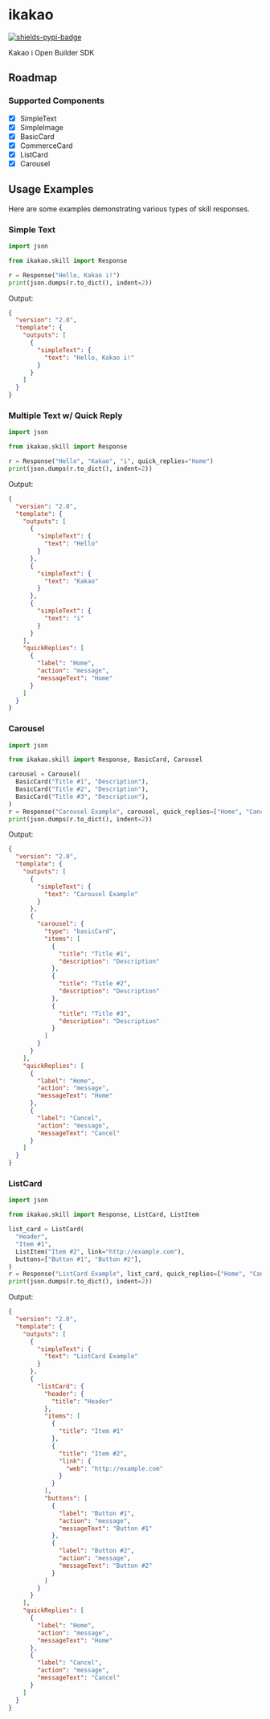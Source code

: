 # ikakao

[![shields-pypi-badge]](https://pypi.org/project/ikakao/)

[shields-pypi-badge]: https://img.shields.io/pypi/v/ikakao?style=flat-square&color=blue

Kakao i Open Builder SDK

## Roadmap

### Supported Components

- [x] SimpleText
- [x] SimpleImage
- [x] BasicCard
- [x] CommerceCard
- [x] ListCard
- [x] Carousel

## Usage Examples

Here are some examples demonstrating various types of skill responses.

### Simple Text

```python
import json

from ikakao.skill import Response

r = Response("Hello, Kakao i!")
print(json.dumps(r.to_dict(), indent=2))
```

Output:
```json
{
  "version": "2.0",
  "template": {
    "outputs": [
      {
        "simpleText": {
          "text": "Hello, Kakao i!"
        }
      }
    ]
  }
}
```

### Multiple Text w/ Quick Reply

```python
import json

from ikakao.skill import Response

r = Response("Hello", "Kakao", "i", quick_replies="Home")
print(json.dumps(r.to_dict(), indent=2))
```

Output:
```json
{
  "version": "2.0",
  "template": {
    "outputs": [
      {
        "simpleText": {
          "text": "Hello"
        }
      },
      {
        "simpleText": {
          "text": "Kakao"
        }
      },
      {
        "simpleText": {
          "text": "i"
        }
      }
    ],
    "quickReplies": [
      {
        "label": "Home",
        "action": "message",
        "messageText": "Home"
      }
    ]
  }
}
```

### Carousel

```python
import json

from ikakao.skill import Response, BasicCard, Carousel

carousel = Carousel(
  BasicCard("Title #1", "Description"),
  BasicCard("Title #2", "Description"),
  BasicCard("Title #3", "Description"),
)
r = Response("Carousel Example", carousel, quick_replies=["Home", "Cancel"])
print(json.dumps(r.to_dict(), indent=2))
```

Output:
```json
{
  "version": "2.0",
  "template": {
    "outputs": [
      {
        "simpleText": {
          "text": "Carousel Example"
        }
      },
      {
        "carousel": {
          "type": "basicCard",
          "items": [
            {
              "title": "Title #1",
              "description": "Description"
            },
            {
              "title": "Title #2",
              "description": "Description"
            },
            {
              "title": "Title #3",
              "description": "Description"
            }
          ]
        }
      }
    ],
    "quickReplies": [
      {
        "label": "Home",
        "action": "message",
        "messageText": "Home"
      },
      {
        "label": "Cancel",
        "action": "message",
        "messageText": "Cancel"
      }
    ]
  }
}
```

### ListCard

```python
import json

from ikakao.skill import Response, ListCard, ListItem

list_card = ListCard(
  "Header",
  "Item #1",
  ListItem("Item #2", link="http://example.com"),
  buttons=["Button #1", "Button #2"],
)
r = Response("ListCard Example", list_card, quick_replies=["Home", "Cancel"])
print(json.dumps(r.to_dict(), indent=2))
```

Output:
```json
{
  "version": "2.0",
  "template": {
    "outputs": [
      {
        "simpleText": {
          "text": "ListCard Example"
        }
      },
      {
        "listCard": {
          "header": {
            "title": "Header"
          },
          "items": [
            {
              "title": "Item #1"
            },
            {
              "title": "Item #2",
              "link": {
                "web": "http://example.com"
              }
            }
          ],
          "buttons": [
            {
              "label": "Button #1",
              "action": "message",
              "messageText": "Button #1"
            },
            {
              "label": "Button #2",
              "action": "message",
              "messageText": "Button #2"
            }
          ]
        }
      }
    ],
    "quickReplies": [
      {
        "label": "Home",
        "action": "message",
        "messageText": "Home"
      },
      {
        "label": "Cancel",
        "action": "message",
        "messageText": "Cancel"
      }
    ]
  }
}
```
